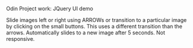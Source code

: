 Odin Project work: JQuery UI demo

Slide images left or right using ARROWs or transition to a particular image by clicking on the small buttons. This uses a different transition than the arrows. Automatically slides to a new image after 5 seconds. Not responsive.
